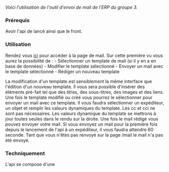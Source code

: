 *Voici l'utilisation de l'outil d'envoi de mail de l'ERP du groupe 3.*
### Prérequis
Avoir l'api de lancé ainsi que le front.
### Utilisation
Rendez vous [ici](http://localhost:4200/mail) pour accéder à la page de mail. Sur cette première vu vous aurez la possibilité de : 
	- Sélectionner un template de mail (si il y en a en base de données)
	- Modifier le template sélectionné
	- Envoyer un mail avec le template sélectionné
	- Rédiger un nouveau template

La modification d'un template est sensiblement la même interface que l'édition d'un nouveau template. Il vous sera possible d'insérer des éléments pré-fait tel que des titres, des sous-titres, des images et des liens.
Une fois le template modifié ou créé vous pourrez le sélectionner pour envoyer un mail avec ce template.
Il vous faudra sélectionner un expéditeur, un objet et remplir les valeurs dynamiques du template. Les cc et cci ne sont pas nécessaires.
Les valeurs dynamique du template se mettrons à jour toutes seules dans le rendu sur la droite.
Une fois le mail rédigé vous pouvez envoyer votre mail. Si vous envoyez un mail pour la première fois depuis le lancement de l'api à un expéditeur, il vous faudra attendre 60 seconde. Tant que vous n'êtes pas renvoyé sur la page /mail le mail n'a pas été envoyé.

### Techniquement
L'api se compose d'une 


